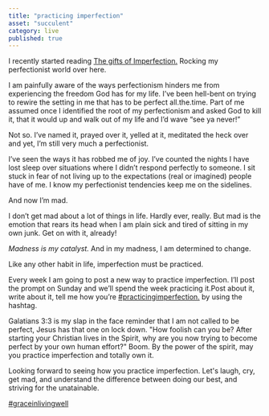 ```yaml
---
title: "practicing imperfection"
asset: "succulent"
category: live
published: true
---
```


I recently started reading [The gifts of Imperfection.](http://www.amazon.com/The-Gifts-Imperfection-Supposed-Embrace/dp/159285849X)
Rocking my perfectionist world over here.

I am painfully aware of the ways perfectionism hinders me from experiencing the freedom God has for my life. I’ve been hell-bent on trying to rewire the setting in me that has to be perfect all.the.time. Part of me assumed once I identified the root of my perfectionism and asked God to kill it, that it would up and walk out of my life and I’d wave “see ya never!” 

Not so. 
I’ve named it, prayed over it, yelled at it, meditated the heck over and yet, I’m still very much a perfectionist.  

I’ve seen the ways it has robbed me of joy. I’ve counted the nights I have lost sleep over situations where I didn’t respond perfectly to someone. I sit stuck in fear of not living up to the expectations (real or imagined) people have of me. I know my perfectionist tendencies keep me on the sidelines.

And now I’m mad.

I don’t get mad about a lot of things in life. Hardly ever, really. But mad is the emotion that rears its head when I am plain sick and tired of sitting in my own junk. Get on with it, already!

*Madness is my catalyst.* And in my madness, I am determined to change.

Like any other habit in life, imperfection must be practiced.

Every week I am going to post a new way to practice imperfection. I’ll post the prompt on Sunday and we’ll spend the week practicing it.Post about it, write about it, tell me how you’re [#practicingimperfection.](https://www.instagram.com/explore/tags/practicingimperfection/) by using the hashtag.

Galatians 3:3  is my slap in the face reminder that I am not called to be perfect, Jesus has that one on lock down. 
"How foolish can you be? After starting your Christian lives in the Spirit, why are you now trying to become perfect by your own human effort?" Boom. By the power of the spirit, may you practice imperfection and totally own it.

Looking forward to seeing how you practice imperfection. Let's laugh, cry, get mad, and understand the difference between doing our best, and striving for the unatainable.

[#graceinlivingwell](https://www.instagram.com/explore/tags/graceinlivingwell/)
